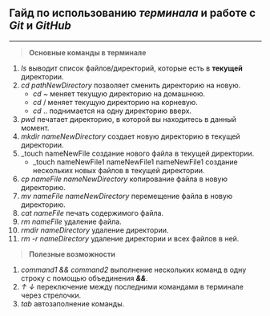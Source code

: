 ## __Гайд по иcпользованию _терминала_ и работе с _Git_ и _GitHub___
---
> __Основные команды в терминале__  
1. _ls_ выводит список файлов/директорий, которые есть в __текущей__ директории.  
2. _cd pathNewDirectory_ позволяет сменить директорию на новую.
    - _cd_ ~ меняет текущую директорию на домашнюю.
    - _cd_ / меняет текущую директорию на корневую.
    - _cd_ .. поднимается на одну директорию вверх.
3. _pwd_ печатает директорию, в которой вы находитесь в данный момент.
4. _mkdir nameNewDirectory_ создает новую директорию в текущей директории.
5. _touch nameNewFile создание нового файла в текущей директории.
    - _touch nameNewFile1 nameNewFile1 nameNewFile1 создание нескольких новых файлов в текущей директории.
6. _cp nameFile nameNewDirectory_ копирование файла в новую директорию.
7. _mv nameFile nameNewDirectory_ перемещение файла в новую директорию.
8. _cat nameFile_ печать содержимого файла.
9. _rm nameFile_ удаление файла.
10. _rmdir nameDirectory_ удаление директории.
11. _rm -r nameDirectory_ удаление директории и всех файлов в ней.
> __Полезные возможности__
1. _command1 && command2_ выполнение нескольких команд в одну строку с помощью объединения ___&&___.
2. _↑ ↓_ переключение между последними командами в терминале через стрелочки.
3. _tab_ автозаполнение команды.